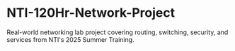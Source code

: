 # NTI-120Hr-Network-Project
Real-world networking lab project covering routing, switching, security, and services from NTI's 2025 Summer Training.

